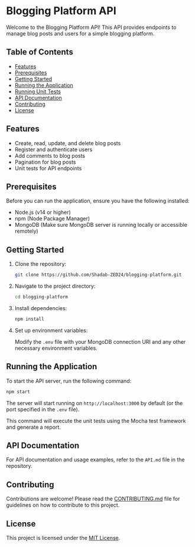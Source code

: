 # Blogging Platform API

Welcome to the Blogging Platform API! This API provides endpoints to manage blog posts and users for a simple blogging platform.

## Table of Contents

- [Features](#features)
- [Prerequisites](#prerequisites)
- [Getting Started](#getting-started)
- [Running the Application](#running-the-application)
- [Running Unit Tests](#running-unit-tests)
- [API Documentation](#api-documentation)
- [Contributing](#contributing)
- [License](#license)

## Features

- Create, read, update, and delete blog posts
- Register and authenticate users
- Add comments to blog posts
- Pagination for blog posts
- Unit tests for API endpoints

## Prerequisites

Before you can run the application, ensure you have the following installed:

- Node.js (v14 or higher)
- npm (Node Package Manager)
- MongoDB (Make sure MongoDB server is running locally or accessible remotely)

## Getting Started

1. Clone the repository:

   ```bash
   git clone https://github.com/Shadab-ZED24/blogging-platform.git
   ```

2. Navigate to the project directory:

   ```bash
   cd blogging-platform
   ```

3. Install dependencies:

   ```bash
   npm install
   ```

4. Set up environment variables:

   Modify the `.env` file with your MongoDB connection URI and any other necessary environment variables.

## Running the Application

To start the API server, run the following command:

```bash
npm start
```

The server will start running on `http://localhost:3000` by default (or the port specified in the `.env` file).



This command will execute the unit tests using the Mocha test framework and generate a report.

## API Documentation

For API documentation and usage examples, refer to the `API.md` file in the repository.

## Contributing

Contributions are welcome! Please read the [CONTRIBUTING.md](CONTRIBUTING.md) file for guidelines on how to contribute to this project.

## License

This project is licensed under the [MIT License](LICENSE).

